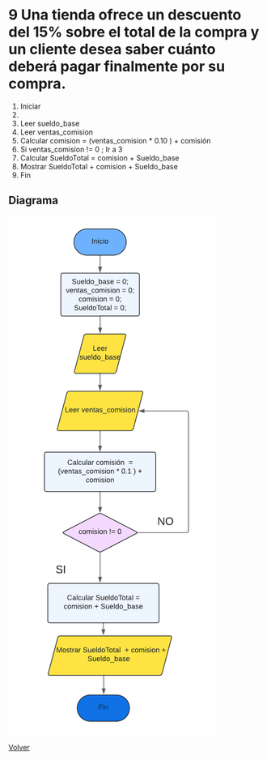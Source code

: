 # 9 Una tienda ofrece un descuento del 15% sobre el total de la compra y un cliente desea saber cuánto deberá pagar finalmente por su compra.
1. Iniciar
2. 
3. Leer sueldo_base
4. Leer ventas_comision
5. Calcular comision = (ventas_comision * 0.10 ) + comisión
6. Si ventas_comision != 0 ;
     Ir a 3
8. Calcular SueldoTotal = comision + Sueldo_base
9. Mostrar SueldoTotal + comision + Sueldo_base
10. Fin

## Diagrama
<img src=img/Act8.png>

<a href=README.md > Volver </a>
